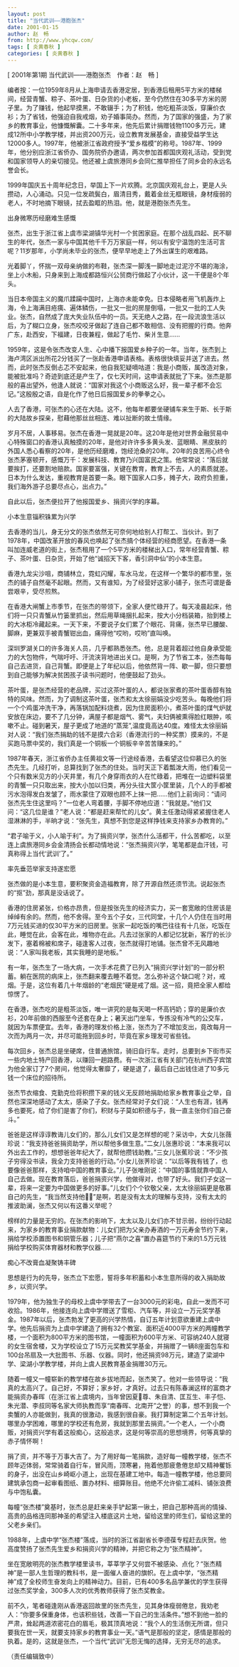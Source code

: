 ```yaml
---
layout: post
title: "当代武训——港胞张杰"
date: 2001-01-15
author: 赵　畅
from: http://www.yhcqw.com/
tags: [ 炎黄春秋 ]
categories: [ 炎黄春秋 ]
---
```



[ 2001年第1期 当代武训——港胞张杰　作者：赵　畅 ]


编者按：一位1959年8月从上海申请去香港定居，到香港后租用5平方米的楼梯间，经营青蟹、粽子、茶叶蛋、日杂货的小老板，至今仍然住在30多平方米的房子里。为了赚钱，他起早摸黑，不敢辍手；为了积钱，他吃粗茶淡饭，穿廉价衣衫；为了省钱，他强迫自我戒烟，劝子婚事简办。然而，为了国家的强盛，为了家乡的教育事业，他慷慨解囊。二十多年来，他先后累计捐赠钱物1100多万元，建成12所中小学教学楼，并出资200万元，设立教育发展基金，直接受益学生达12000多人。1997年，他被浙江省政府授予“爱乡楷模”的称号。1987年、1999年，他分别应浙江省侨办、国务院侨办邀请，两次参加首都国庆观礼活动，受到党和国家领导人的亲切接见。他还被上虞旅港同乡会同仁推举担任了同乡会的永远名誉会长。


1999年国庆五十周年纪念日，举国上下一片欢腾。北京国庆观礼台上，更是人头攒动，人心涌动。只见一位发疏鬓白，眉清目秀，戴着金丝无框眼镜，身材瘦弱的老人，不时地摘下眼镜，拭去盈眶的热泪。他，就是港胞张杰先生。

出身微寒历经磨难生感慨


张杰，出生于浙江省上虞市梁湖镇华光村一个贫困家庭。在那个战乱四起、民不聊生的年代，张杰一家与中国其他千千万万家庭一样，何以有安宁温饱的生活可言呢？11岁那年，小学尚未毕业的张杰，便早早地走上了外出谋生的艰难路。

光着脚丫，怀揣一双母亲纳做的布鞋，张杰深一脚浅一脚地走过泥泞不堪的海涂，坐上小木船，只身来到上海成都路恒兴公贸商行做起了小伙计，这一干便是8个年头。


当日本帝国主义的魔爪蹂躏中国时，上海亦未能幸免。日本侵略者用飞机轰炸上海，令上海满目疮痍、遍体鳞伤，一批又一批的房屋倒塌，一批又一批的工人失业。张杰，自然成了庞大失业队伍中的一员。天无绝人之路，在一段流浪生活以后，为了糊口立身，张杰咬咬牙做起了连自己都不敢相信、没有把握的行商。他奔广东，赴西安，下福建，日夜兼程，做起了毛竹、柴爿生意……


1959年，这是令张杰改变人生、心中播下报国爱乡种子的一年。当年，张杰到上海卢湾区派出所花2分钱买了一张赴香港申请表格。表格很快填妥并送了进去。然而，此时张杰反倒忐忑不安起来，他自我犯疑嘀咕道：我是小商贩，属改造对象，能被批准吗？奇迹到底还是产生了，仅七天时间，这申请表就批了下来。张杰是那般的喜出望外，他逢人就说：“国家对我这个小商贩这么好，我一辈子都不会忘记。”这殷殷之语，自是化作了他日后报国爱乡的拳拳之心。

人去了香港，可张杰的心还在大陆。这不，他每年都要坐硬铺车来生于斯、长于斯的大陆故乡探亲，慰藉他那丝丝相连、难以扯断的故土情缘。


岁月不居，人事移易。张杰在香港一晃就是20年。这20年是他对世界金融贸易中心特殊窗口的香港认真触摸的20年，是他对许许多多黄头发、蓝眼睛、黑皮肤的外国人悉心看察的20年，是他历经磨难，饱经沧桑的20年。20年的良苦用心终令张杰茅塞顿开，感慨万千：发展科技、教育乃兴国富民之策。他常常说：“落后就要挨打，还要割地赔款。国家要富强，关键在教育，教育上不去，人的素质就差。日本为什么发达，重视教育是首要一条。眼下国家人口多，摊子大，政府负担重，我们海外游子总要尽点心，出点力。”

自此以后，张杰便拉开了他报国爱乡、捐资兴学的序幕。

小本生意锱积铢累为兴学


去香港的当儿，身无分文的张杰依然无可奈何地给别人打帮工、当伙计。到了1978年，中国改革开放的春风也唤起了张杰搞个体经营的经商愿望。在香港一条叫加连威老道的街上，张杰租用了一个5平方米的楼梯出入口，常年经营青蟹、粽子、茶叶蛋、日杂货，开始了他“诚招天下客，香引洞中仙”的小本生意。


香港九龙尖沙咀，商铺林立，霓虹闪耀，车水马龙，在这样一个繁华的都市里，张杰的铺子自然毫不起眼。然而，又有谁知，为了经营好这家小铺子，张杰可谓是备尝艰辛，受尽煎熬。


在香港大闸蟹上市季节，在张杰的带领下，全家人便忙碌开了。每天凌晨起床，他们将一只只青蟹从竹篓里抓出，然后用草绳捆扎起来，按大小分档装箱，抬到楼上的大冰柜冷藏起来。一天下来，不要说子女们累了个眼花、背痛，张杰早已腰酸、脚麻，更兼双手被青蟹钳出血，痛得他“哎哟，哎哟”直叫唤。


深圳罗湖关口的许多海关人员，几乎都熟悉张杰。他，总是背着超过他自身承受能力的大包物件，气喘吁吁、汗流浃背地进出关口。是啊，为了节省工本，张杰每每自己去进货，自己背蟹。即便是上了年纪以后，他依然背一阵、歇一脚，但只要想到自己能够为解决贫困孩子读书问题时，他便鼓起了劲头。


茶叶蛋，是张杰经营的老品牌，买过这茶叶蛋的人，都说张家煮的茶叶蛋香醇有独特的风味。然而，为了调制这茶叶蛋，张杰和太太徐丽娟没少吃苦头。每晚他们将一个个鸡蛋冲洗干净，再落锅加配料烧煮，因为住房面积小，煮茶叶蛋的煤气炉就安放在床边，要不了几分钟，满屋子都是烟气、雾气，夫妇俩被熏得脸红眼肿，咳嗽不止。碰到暑天，屋子更成了地道的“蒸笼”,温度竟高达40度。难怪太太徐丽娟对人说：“我们张杰捐助的钱不是摸六合彩（香港流行的一种奖票）摸来的，不是买跑马票中奖的，我们真是一个铜板一个铜板辛辛苦苦赚来的。”


1987年春天，浙江省侨办主任黄祖文等一行途经香港，去看望这位仰慕已久的张杰先生。几经打听，总算找到了张杰的住处。当时天正下着瓢泼大雨，他们看见一个只有数米见方的小天井里，有几个身穿雨衣的人在忙碌着，把堆在一边塑料袋里的青蟹一只只取出来，按大小加以归类，再分头往大筐小筐里装，几个人的手都被污水泡得发白发皱了，雨水蒙住了双眼也顾不上抹一把……他们上前询问：“请问张杰先生住这里吗？”一位老人弯着腰，手脚不停地应道：“我就是。”他们又问：“这几位是谁？”老人说：“都是赶来帮忙的儿女”。黄主任激动得紧紧握住老人湿淋淋的手，半晌才说：“张先生，真想不到您是这样挣钱来支持家乡办教育的。”


“君子喻于义，小人喻于利”。为了捐资兴学，张杰什么活都干，什么苦都吃，以至连上虞旅港同乡会金清扬会长都动情地说：“张杰捐资兴学，笔笔都是血汗钱，可真称得上当代‘武训’了。”

率先垂范举家支持遂宏愿

张杰做的是小本生意，要积聚资金造福教育，除了开源自然还须节流。说起张杰的“抠”劲，那真是没话说了。


香港的住房紧张，价格亦昂贵，但是按张先生的经济实力，买一套宽敞的住房该是绰绰有余的。然而，他不舍得。至今五个子女，三代同堂，十几个人仍住在当时用7万元钱买进的仅30平方米的旧房里。张家一起吃饭的嘴巴往往有十几张，吃饭在此，睡觉在此，会客在此，堆物亦在此。凡去过张家的人都记忆犹新，客厅的长沙发下，塞着棉被和席子，碰逢客人过夜，张杰就得打地铺。张杰曾不无风趣地说：“人家叫我老板，其实我睡的是地板。”


有一年，张杰生了一场大病，一次手术花费了已列入“捐资兴学计划”的一部分积蓄。躺在医院的病床上，张杰翻来覆去睡不着觉。怎么弥补这个缺口呢？对，戒烟。于是，这位有着几十年烟龄的“老烟民”硬是戒了烟。这一招，竟把全家人都给惊愣了。


在香港，张杰吃的是粗茶淡饭，唯一讲究的是每天喝一杯高钙奶；穿的是廉价衣衫，20年前做的西服至今还套在身上；暑天出门坐车，专拣没有冷气的公交车，就因为车票便宜。去年，香港的理发价格上涨，张杰为了不增加支出，竟改每月一次而为两月一次，并尽可能拖到回乡时，毕竟在家乡理发可省些钱。


每次回乡，张杰总是坐硬席，住普通旅馆，骑旧自行车。走时，总要到乡下街市买一些内地土特产回香港，以赚回一趟路费。有一次浙江省有关部门在杭州西子宾馆为他全家订了7个房间，他觉得太奢靡了，硬是退了，最后自己出钱住进了10多元钱一个床位的招待所。


张杰节衣缩食、克勤克俭将积攒下来的钱义无反顾地捐助给家乡教育事业之举，自然也深深地感动了太太，感染了子女。张杰经常对子女们说：“人生也有涯，钱再多也要死，给了你们是害了你们，积财与子莫如积德与子，我一直主张你们自己奋斗。”


爸爸是这样谆谆教诲儿女们的，那么儿女们又是怎样想的呢？采访中，大女儿张薇珍说：“我支持爸爸捐资助学，所以帮他多做生意。”二女儿张惠珍说：“本来我可以外出去工作的，想想爸爸年纪大了，就帮他攒钱助教。”三女儿张蕉珍说：“不少孩子穷得没书读，我全力支持爸爸的行动。”小女儿张荠珍说：“以后等我有钱了，也要像爸爸那样，支持咱中国的教育事业。”儿子张唯刚说：“中国的事情就靠中国人自己去做。现在教育落后，爸爸捐资兴学，他做得对，也带了好头。我们子女这一辈，将来一定要为中国做更多的好事。”儿女们个个钦敬父亲，太太徐丽娟更是敬慕自己的先生，“我当然支持他！”是啊，若是没有太太的理解与支持，没有太太的推波助澜，张杰又何以有这番义举呢？


榜样的力量是无穷的。在张杰的影响下，太太以及儿女们亦不甘示弱，纷纷行动起来，为家乡的教育事业捐款献物：儿女们把为父亲办寿酒的一万元寿金节约下来，捐给学校添置图书和铜管乐器；儿子把“燕尔之喜”置办喜筵节约下来的1.5万元钱捐给学校购买体育器材和教学仪器……

痴心不改膏血凝聚铸丰碑

思想是行为的先导，张杰立下宏愿，誓将多年积蓄和小本生意所得的收入捐助故乡，以资兴学。


1979年，他为独生子的母校上虞中学带去了一台3000元的彩电，自此一发而不可收拾。1986年，他接连向上虞中学赠送了雪柜、汽车等，并设立一万元奖学基金。1987年以后，张杰勃发了更高的兴学热情，自订五年计划意欲重建上虞中学。他先后捐资为上虞中学建造了拥有32个教室、面积近4000平方米的两幢教学楼，一个面积为800平方米的图书馆，一幢面积为600平方米、可容纳240人就寝的女生宿舍楼，又为学校设立了15万元奖教奖学基金，并捐赠了一辆8座面包车和100台吊扇及一大批图书、乐器、仪器。同时，他还捐资98万元，建造了梁湖中学、梁湖小学教学楼，并向上虞人民教育基金捐赠30万元。


随着一幢又一幢崭新的教学楼在故乡拔地而起，张杰笑了。他对一些领导说：“我真的太高兴了。自己好，不算好；家乡好，才真好。过去只有陈春澜这样的富商才能捐资办春晖（在浙江省上虞境内，当年曾因夏尊、朱自清、匡互生、丰子恺、朱光潜、李叔同等名家大师执教而享“南春晖、北南开”之誉）的事，想不到我一个卖蟹的人亦能做到，我真的很激动，我感到很自豪。我打算制定第二个五年计划。哪里办学困难，哪里的学校还有危房，我就到那里去捐资。”一个老人，一个小商贩，对捐资兴学有着这般痴心，这般追求，这是何等崇高的思想境界，何等真挚的赤子情怀啊！


捐了资，并不等于万事大吉了。为了用好每一笔捐款，造好每一幢教学楼，张杰不顾年迈体弱，常常骑着自行车，冒风雨，顶寒暑，拖着他那疲惫倦怠却又精神矍铄的身子，出没在山乡崎岖小道上，出现在基建工地中。每造一幢教学楼，他总要同建筑承包商一起审看图纸、置办材料、细算账目。他绝不允许偷工减料、铺张浪费与中饱私囊。


每幢“张杰楼”奠基时，张杰总是赶来亲手铲起第一锹土，把自己那种高尚的情操、高贵的品格连同那神圣的希望注入楼底这片土地，留给这里的师生们，留给这里的父老乡亲们。

1988年，上虞中学“张杰楼”落成，当时的浙江省副省长李德葆专程赶去庆贺。他高度赞扬了张杰先生爱乡和捐资兴学的精神，并把它称之为“张杰精神”。


坐在宽敞明亮的张杰教学楼里读书，莘莘学子又何尝不被感染、点化？“张杰精神”是一部人生哲理的教科书，是一面催人奋进的旗帜。在上虞中学，“张杰精神”成了全校师生奋发向上的精神动力。目前，已有400多名品学兼优的学生获得过张杰奖学金，300多人次的优秀教师获得了张杰奖教金。


前不久，笔者碰逢刚从香港返回故里的张杰先生，见其身体瘦弱倦怠，我劝老人：“你要多保重身体，也该积些钱，改善一下自己的生活条件。”想不到他一脸的严肃，耸起两道浓密花白的眉毛，极其顶真地说：“我个人的生活倒无所谓，但只要我在世一天，就要支持家乡的教育事业一天。”语气是那般的坚定，感情是那般的执着。是的，这就是张杰，一个当代“武训”无怨无悔的选择，无穷无尽的追求。

（责任编辑致中）


